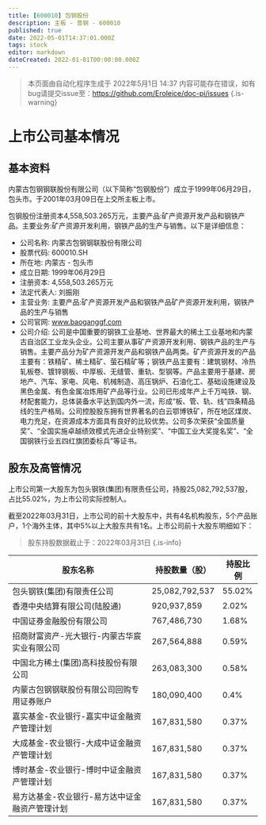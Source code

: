 ```yaml
---
title: [600010] 包钢股份
description: 主板 - 普钢 - 600010
published: true
date: 2022-05-01T14:37:01.000Z
tags: stock
editor: markdown
dateCreated: 2022-01-01T00:00:00.000Z
---
```


> 本页面由自动化程序生成于 2022年5月1日 14:37
> 内容可能存在错误，如有bug请提交issue至：https://github.com/Eroleice/doc-pi/issues
{.is-warning}

# 上市公司基本情况

## 基本资料

内蒙古包钢钢联股份有限公司（以下简称“包钢股份”）成立于1999年06月29日，包头市。于2001年03月09日在上交所主板上市。

包钢股份注册资本4,558,503.265万元，主要产品:矿产资源开发产品和钢铁产品。主要业务:矿产资源开发利用，钢铁产品的生产与销售。以下是详细信息：

- 公司名称: 内蒙古包钢钢联股份有限公司
- 股票代码: 600010.SH
- 所在地: 内蒙古 - 包头市
- 成立日期: 1999年06月29日
- 注册资本: 4,558,503.265万元
- 法定代表人: 刘振刚
- 主营业务: 主要产品:矿产资源开发产品和钢铁产品矿产资源开发利用，钢铁产品的生产与销售
- 公司官网: www.baoganggf.com
- 公司介绍: 公司是中国重要的钢铁工业基地、世界最大的稀土工业基地和内蒙古自治区工业龙头企业。公司主要从事矿产资源开发利用、钢铁产品的生产与销售。主要产品分为矿产资源开发产品和钢铁产品两类。矿产资源开发的产品主要有：铁精矿、稀土精矿、萤石精矿等；钢铁产品主要有：建筑钢材、冷热轧板卷、镀锌钢板、中厚板、无缝管、重轨、型钢等。产品主要用于基建、房地产、汽车、家电、风电、机械制造、高压锅炉、石油化工、基础设施建设及黑色金属、有色金属冶炼用矿产品等行业。公司已形成年产上千万吨铁、钢、材配套能力，总体装备水平达到国内外一流，形成“板、管、轨、线”四条精品线的生产格局。公司控股股东拥有世界著名的白云鄂博铁矿，所在地区煤炭、电力充足，在资源成本方面具有良好的比较优势。公司多次荣获“全国质量奖”、“全国实施卓越绩效模式先进企业特别奖”、“中国工业大奖提名奖”、“全国钢铁行业五四红旗团委标兵”等证书。


## 股东及高管情况

上市公司第一大股东为包头钢铁(集团)有限责任公司，持股25,082,792,537股，占比55.02%，为上市公司实际控制人。

截至2022年03月31日，上市公司的前十大股东中，共有4名机构股东，5个产品账户，1个海外主体，其中5%以上大股东共有1名。上市公司前十大股东明细如下：

> 股东持股数据截止于：2022年03月31日
{.is-info}

| 股东名称 | 持股数量（股） | 持股比例 |
| --- | --- | --- |
| 包头钢铁(集团)有限责任公司 | 25,082,792,537 | 55.02% |
| 香港中央结算有限公司(陆股通) | 920,937,859 | 2.02% |
| 中国证券金融股份有限公司 | 767,486,730 | 1.68% |
| 招商财富资产-光大银行-内蒙古华宸实业有限公司 | 267,564,888 | 0.59% |
| 中国北方稀土(集团)高科技股份有限公司 | 263,083,300 | 0.58% |
| 内蒙古包钢钢联股份有限公司回购专用证券账户 | 180,090,400 | 0.4% |
| 嘉实基金-农业银行-嘉实中证金融资产管理计划 | 167,831,580 | 0.37% |
| 大成基金-农业银行-大成中证金融资产管理计划 | 167,831,580 | 0.37% |
| 博时基金-农业银行-博时中证金融资产管理计划 | 167,831,580 | 0.37% |
| 易方达基金-农业银行-易方达中证金融资产管理计划 | 167,831,580 | 0.37% |




